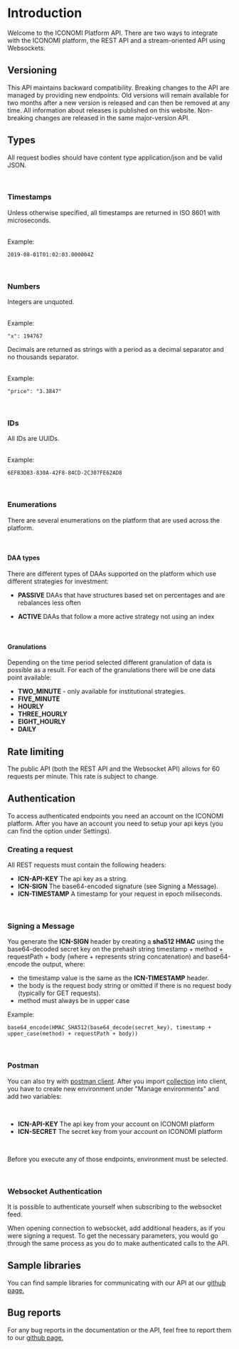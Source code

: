 # Introduction
Welcome to the ICONOMI Platform API. There are two ways to integrate with the ICONOMI platform, the REST API and a stream-oriented API using Websockets.

## Versioning

This API maintains backward compatibility. Breaking changes to the API are managed by providing new endpoints. Old versions will remain available for two months after a new version is released and can then be removed at any time. All information about releases is published on this website.
Non-breaking changes are released in the same major-version API.

## Types

All request bodies should have content type application/json and be valid JSON.

<br/>

### Timestamps

Unless otherwise specified, all timestamps are returned in ISO 8601 with microseconds.

<br/> Example:

```
2019-08-01T01:02:03.000004Z
```

<br/>

### Numbers

Integers are unquoted.

<br/> Example:

```
"x": 194767
```

Decimals are returned as strings with a period as a decimal separator and no thousands separator.

<br/> Example:

```
"price": "3.3847"
```

<br/>

### IDs

All IDs are UUIDs.

<br/> Example:

``` 
6EFB3D83-830A-42F8-84CD-2C307FE62AD8
```

<br/>

### Enumerations

There are several enumerations on the platform that are used across the platform.

<br/>

#### DAA types
There are different types of DAAs supported on the platform which use different strategies for 
investment:

* **PASSIVE** DAAs that have structures based set on percentages and are rebalances less often

* **ACTIVE** DAAs that follow a more active strategy not using an index

<br/>

#### Granulations

Depending on the time period selected different granulation of data is possible as a result. 
For each of the granulations there will be one data point available:

* **TWO_MINUTE** - only available for institutional strategies. 
* **FIVE_MINUTE**
* **HOURLY**
* **THREE_HOURLY**
* **EIGHT_HOURLY**
* **DAILY**

## Rate limiting

The public API (both the REST API and the Websocket API) allows for 60 requests per minute. This rate is subject to change.

## Authentication

To access authenticated endpoints you need an account on the ICONOMI platform. After you have an account you need to setup your api
keys (you can find the option under Settings).

### Creating a request

All REST requests must contain the following headers:

* **ICN-API-KEY** The api key as a string.
* **ICN-SIGN** The base64-encoded signature (see Signing a Message).
* **ICN-TIMESTAMP** A timestamp for your request in epoch miliseconds.

<br/>
 
### Signing a Message

You generate the **ICN-SIGN** header by creating a **sha512 HMAC** using the base64-decoded secret key on the prehash string timestamp + method + requestPath + body (where + represents string concatenation) and base64-encode the output, where:
* the timestamp value is the same as the **ICN-TIMESTAMP** header.
* the body is the request body string or omitted if there is no request body (typically for GET requests). 
* method must always be in upper case

Example:
``` 
base64_encode(HMAC_SHA512(base64_decode(secret_key), timestamp + upper_case(method) + requestPath + body))
```

<br/>

### Postman

You can also try with <a href="https://www.postman.com/downloads/" target="_blank" rel="nofollow">postman client</a>. After you import <a href="https://www.postman.com/collections/2d5e387a761a6da9f022" target="_blank" rel="nofollow">collection</a> into client, you have to create new environment under "Manage environments" and add two variables:

<br>

* **ICN-API-KEY** The api key from your account on ICONOMI platform 
* **ICN-SECRET** The secret key from your account on ICONOMI platform

<br/>

Before you execute any of those endpoints, environment must be selected.

<br/>

### Websocket Authentication

It is possible to authenticate yourself when subscribing to the websocket feed.

When opening connection to websocket, add additional headers, as if you were signing a request. To get the necessary parameters, you would go through the same process as you do to make authenticated calls to the API.

## Sample libraries
You can find sample libraries for communicating with our API at our <a href="https://github.com/iconomi-ag" target="_blank" rel="nofollow">github page.</a>

## Bug reports
For any bug reports in the documentation or the API, feel free to report them to our <a href="https://github.com/iconomi-ag/iconomi-api" target="_blank" rel="nofollow">github page.</a>